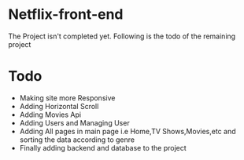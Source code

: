 # Netflix-front-end

The Project isn't completed yet. Following is the todo of the remaining project 

# Todo
* Making site more Responsive
* Adding Horizontal Scroll
* Adding Movies Api 
* Adding Users and Managing User
* Adding All pages in main page i.e Home,TV Shows,Movies,etc and sorting the data according to genre
* Finally adding backend and database to the project
